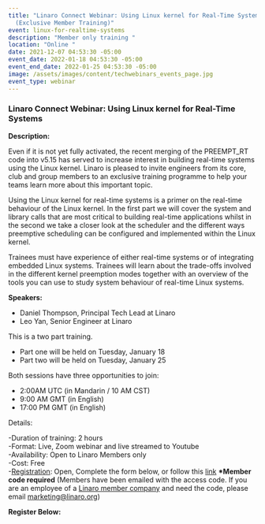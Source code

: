 ```yaml
---
title: "Linaro Connect Webinar: Using Linux kernel for Real-Time Systems
  (Exclusive Member Training)"
event: linux-for-realtime-systems
description: "Member only training "
location: "Online "
date: 2021-12-07 04:53:30 -05:00
event_date: 2022-01-18 04:53:30 -05:00
event_end_date: 2022-01-25 04:53:30 -05:00
image: /assets/images/content/techwebinars_events_page.jpg
event_type: webinar
---
```

### Linaro Connect Webinar: Using Linux kernel for Real-Time Systems

**Description:**

Even if it is not yet fully activated, the recent merging of the PREEMPT_RT code into v5.15 has served to increase interest in building real-time systems using the Linux kernel. Linaro is pleased to invite engineers from its core, club and group members to an exclusive training programme to help your teams learn more about this important topic.

Using the Linux kernel for real-time systems is a primer on the real-time behaviour of the Linux kernel. In the first part we will cover the system and library calls that are most critical to building real-time applications whilst in the second we take a closer look at the scheduler and the different ways preemptive scheduling can be configured and implemented within the Linux kernel.

Trainees must have experience of either real-time systems or of integrating embedded Linux systems. Trainees will learn about the trade-offs involved in the different kernel preemption modes together with an overview of the tools you can use to study system behaviour of real-time Linux systems.

**Speakers:** 

* Daniel Thompson, Principal Tech Lead at Linaro
* Leo Yan, Senior Engineer at Linaro 

This is a two part training. 

* Part one will be held on Tuesday, January 18
* Part two will be held on Tuesday, January 25

Both sessions have three opportunities to join:

* 2:00AM UTC (in Mandarin / 10 AM CST) 
* 9:00 AM GMT (in English)
* 17:00 PM GMT (in English) 

Details:

\-Duration of training: 2 hours \
-Format: Live, Zoom webinar and live streamed to Youtube \
-Availability: Open to Linaro Members only \
-Cost: Free\
-[Registration](https://www.cognitoforms.com/Linaro1/MemberTrainingUsingLinuxKernelForRealTimeSystems): Open, Complete the form below, or follow this [link](https://www.cognitoforms.com/Linaro1/MemberTrainingUsingLinuxKernelForRealTimeSystems) **\*Member code required** (Members have been emailed with the access code. If you are an employee of a [Linaro member company](https://www.linaro.org/membership/) and need the code, please email marketing@linaro.org)



**Register Below:** 

<div class="cognito">
<script src="https://www.cognitoforms.com/s/KvRQmIn2dku6k6gGP711jw"></script>
<script>Cognito.load("forms", { id: "22" });</script>
</div>